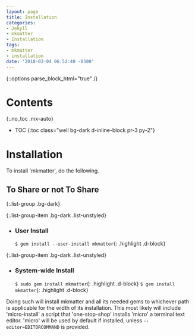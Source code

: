 ```yaml
---
layout: page
title: Installation
categories:
- Jekyll
- mkmatter
- Installation
tags:
- mkmatter
- installation
date: '2018-03-04 06:52:40 -0500'
---
```

{::options parse_block_html="true" /}
<div class="float-right card bg-dark ml-4 mr-2">

# Contents
{:.no_toc .mx-auto}

* TOC
{:toc class="well bg-dark d-inline-block pr-3 py-2"}
</div>

<div>

# Installation
To install 'mkmatter', do the following.

## To Share or not To Share

{:.list-group .bg-dark}
<div class="d-flex">

{:.list-group-item .bg-dark .list-unstyled}
* ### User Install

  `$ gem install --user-install mkmatter`{: .highlight .d-block}

{:.list-group-item .bg-dark .list-unstyled}
* ### System-wide Install

  `$ sudo gem install mkmatter`{: .highlight .d-block}
  `$ gem install mkmatter`{: .highlight .d-block}
</div>

Doing such will install mkmatter and all its needed gems to whichever path is applicable for the width of its installation.
This most likely will include 'micro-install' a script that 'one-stop-shop' installs 'micro' a terminal text editor. 'micro' will be used by default if installed, unless `--editor=EDITORCOMMAND` is provided.
</div>